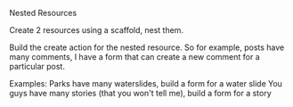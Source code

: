 Nested Resources

Create 2 resources using a scaffold, nest them.

Build the create action for the nested resource.  So for example, posts have many comments, I have a form that can create a new comment for a particular post.

Examples:
Parks have many waterslides, build a form for a water slide
You guys have many stories (that you won't tell me), build a form for a story